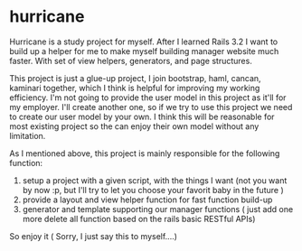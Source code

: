 hurricane
=========

Hurricane is a study project for myself. After I learned Rails 3.2 I want to build up a helper for me to make myself building manager website much faster. With set of view helpers, generators, and page structures.

This project is just a glue-up project, I join bootstrap, haml, cancan, kaminari together, which I think is helpful for improving my working efficiency. I'm not going to provide the user model in this project as it'll for my employer. I'll create another one, so if we try to use this project we need to create our user model by your own. I think this will be reasonable for most existing project so the can enjoy their own model without any limitation.

As I mentioned above, this project is mainly responsible for the following function:
1. setup a project with a given script, with the things I want (not you want by now :p, but I'll try to let you choose your favorit baby in the future )
2. provide a layout and view helper function for fast function build-up
3. generator and template supporting our manager functions ( just add one more delete all function based on the rails basic RESTful APIs)

So enjoy it ( Sorry, I just say this to myself....)

